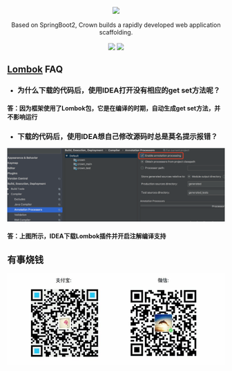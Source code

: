 <p align="center">
    <img src="https://raw.githubusercontent.com/Caratacus/Crown/master/Crown.png" width="300">
    <p align="center">
        Based on SpringBoot2, Crown builds a rapidly developed web application scaffolding.
        <br>        
        <br>
		<a href="https://api.github.com/licenses/mit">
		<img src="https://img.shields.io/cocoapods/l/Alamofire.svg?style=flat"></a>
		<a href="https://travis-ci.org/Caratacus/Crown">
		<img src="https://www.travis-ci.org/Caratacus/Crown.svg?branch=master"></a>
    </p>    
</p>


## [Lombok](http://projectlombok.org/) FAQ 
* ### 为什么下载的代码后，使用IDEA打开没有相应的get set方法呢？
#### 答：因为框架使用了Lombok包，它是在编译的时期，自动生成get set方法，并不影响运行
* ### 下载的代码后，使用IDEA想自己修改源码时总是莫名提示报错？
![idea-annotation-compile.png](https://raw.githubusercontent.com/Caratacus/Resource/master/idea-annotation-compile.png)
#### 答：上图所示，IDEA下载Lombok插件并开启注解编译支持

## 有事烧钱

<img src="https://raw.githubusercontent.com/Caratacus/Resource/master/pay.jpg" alt="pay.jpg">